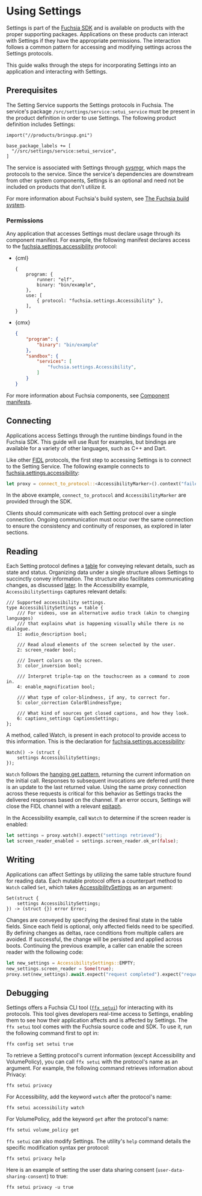 # Using Settings

Settings is part of the [Fuchsia SDK][sdk] and is available on products with the
proper supporting packages. Applications on these products can interact with
Settings if they have the appropriate permissions. The interaction follows a
common pattern for accessing and modifying settings across the Settings
protocols.

This guide walks through the steps for incorporating Settings into an
application and interacting with Settings.

## Prerequisites

The Setting Service supports the Settings protocols in Fuchsia. The service's
package `/src/settings/service:setui_service` must be present in the product
definition in order to use Settings. The following product definition includes
Settings:

```gn
import("//products/bringup.gni")

base_package_labels += [
  "//src/settings/service:setui_service",
]
```

The service is associated with Settings through [sysmgr][sysmgr], which maps the
protocols to the service. Since the service's dependencies are downstream from
other system components, Settings is an optional and need not be included on
products that don't utilize it.

For more information about Fuchsia's build system, see [The Fuchsia build
system][build].

### Permissions

Any application that accesses Settings must declare usage through its component
manifest. For example, the following manifest declares access to the
[fuchsia.settings.accessibility][accessibility] protocol:

- {cml}

  ```json5
  {
      program: {
          runner: "elf",
          binary: "bin/example",
      },
      use: [
          { protocol: "fuchsia.settings.Accessibility" },
      ],
  }
  ```

- {cmx}

  ```json
  {
      "program": {
          "binary": "bin/example"
      },
      "sandbox": {
          "services": [
              "fuchsia.settings.Accessibility",
          ]
      }
  }
  ```

For more information about Fuchsia components, see
[Component manifests][manifest].

## Connecting

Applications access Settings through the runtime bindings found in the Fuchsia
SDK. This guide will use Rust for examples, but bindings are available for a
variety of other languages, such as C++ and Dart.

Like other [FIDL][fidl] protocols, the first step to accessing Settings is to
connect to the Setting Service. The following example connects to
[fuchsia.settings.accessibility][accessibility]:

```rust
let proxy = connect_to_protocol::<AccessibilityMarker>().context("failed to connect to Settings");
```

In the above example, `connect_to_protocol` and `AccessibilityMarker` are
provided through the SDK.

Clients should communicate with each Setting protocol over a single connection.
Ongoing communication must occur over the same connection to ensure
the consistency and continuity of responses, as explored in later sections.

## Reading

Each Setting protocol defines a [table][fidl_table] for conveying relevant
details, such as state and status. Organizing data under a single structure
allows Settings to succinctly convey information. The structure also facilitates
communicating changes, as discussed [later](#writing). In the Accessibility
example, `AccessibilitySettings` captures relevant details:

<a name="a11y-table"></a>

```fidl
/// Supported accessibility settings.
type AccessibilitySettings = table {
    /// For videos, use an alternative audio track (akin to changing languages)
    /// that explains what is happening visually while there is no dialogue.
    1: audio_description bool;

    /// Read aloud elements of the screen selected by the user.
    2: screen_reader bool;

    /// Invert colors on the screen.
    3: color_inversion bool;

    /// Interpret triple-tap on the touchscreen as a command to zoom in.
    4: enable_magnification bool;

    /// What type of color-blindness, if any, to correct for.
    5: color_correction ColorBlindnessType;

    /// What kind of sources get closed captions, and how they look.
    6: captions_settings CaptionsSettings;
};
```

A method, called Watch, is present in each protocol to provide access to this
information. This is the declaration for
[fuchsia.settings.accessibility][accessibility]:

```fidl
Watch() -> (struct {
    settings AccessibilitySettings;
});
```

`Watch` follows the [hanging get pattern][hanging-get], returning the current
information on the initial call. Responses to subsequent invocations are
deferred until there is an update to the last returned value. Using the same
proxy connection across these requests is critical for this behavior as Settings
tracks the delivered responses based on the channel. If an error occurs,
Settings will close the FIDL channel with a relevant [epitaph][epitaph].

In the Accessibility example, call `Watch` to determine if the screen reader is
enabled:

```rust
let settings = proxy.watch().expect("settings retrieved");
let screen_reader_enabled = settings.screen_reader.ok_or(false);
```

## Writing

Applications can affect Settings by utilizing the same table structure found
for reading data. Each mutable protocol offers a counterpart method to `Watch`
called `Set`, which takes [AccessibilitySettings](#a11y-table) as an argument:

```fidl
Set(struct {
    settings AccessibilitySettings;
}) -> (struct {}) error Error;
```

Changes are conveyed by specifying the desired final state in the table fields.
Since each field is optional, only affected fields need to be specified.
By defining changes as deltas, race conditions from multiple callers are
avoided. If successful, the change will be persisted and applied across boots.
Continuing the previous example, a caller can enable the screen reader with the
following code:

```rust
let new_settings = AccessibilitySettings::EMPTY;
new_settings.screen_reader = Some(true);
proxy.set(new_settings).await.expect("request completed").expect("request succeeded");
```

## Debugging

Settings offers a Fuchsia CLI tool ([`ffx setui`][ffx-setui]) for interacting
with its protocols. This tool gives developers real-time access to Settings,
enabling them to see how their application affects and is affected by Settings.
The `ffx setui` tool comes with the Fuchsia source code and SDK. To use it, run
the following command first to opt in:

```posix-terminal
ffx config set setui true
```

To retrieve a Setting protocol's current information (except Accessibility and
VolumePolicy), you can call `ffx setui` with the protocol's name as an argument.
For example, the following command retrieves information about Privacy:

```posix-terminal
ffx setui privacy
```

For Accessibility, add the keyword `watch` after the protocol's name:

```
ffx setui accessibility watch
```

For VolumePolicy, add the keyword `get` after the protocol's name:

```
ffx setui volume_policy get
```

`ffx setui` can also modify Settings. The utility's `help` command details the
specific modification syntax per protocol:

```posix-terminal
ffx setui privacy help
```

Here is an example of setting the user data sharing consent
(`user-data-sharing-consent`) to true:

```posix-terminal
ffx setui privacy -u true
```

<!-- link labels -->
[sdk]: /sdk/fidl/fuchsia.settings/
[fidl]: concepts/fidl/overview.md
[build]: development/build/build_system/fuchsia_build_system_overview.md
[sysmgr]: /src/sys/sysmgr/README.md
[accessibility]: /sdk/fidl/fuchsia.settings/accessibility.fidl
[manifest]: concepts/components/v2/component_manifests.md
[hanging-get]: development/api/fidl.md#hanging-get
[fidl_table]: reference/fidl/language/language.md#tables
[epitaph]: contribute/governance/rfcs/0053_epitaphs.md
[ffx-setui]: https://fuchsia.dev/reference/tools/sdk/ffx#setui
